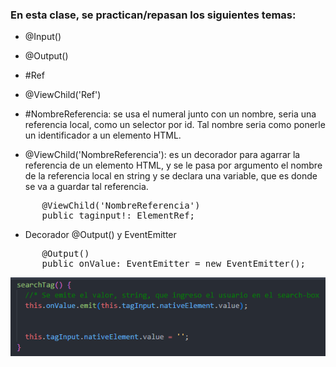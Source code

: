 ### En esta clase, se practican/repasan los siguientes temas:
- @Input()
- @Output()
- \#Ref
- @ViewChild('Ref') 



- \#NombreReferencia: se usa el numeral junto con un nombre, seria una referencia local, como un selector por id. Tal nombre seria como ponerle un identificador a un elemento HTML.
 
-  @ViewChild('NombreReferencia'): es un decorador para agarrar la referencia de un elemento HTML, y se le pasa por argumento el nombre de la referencia local en string y se declara una variable, que es donde se va a guardar tal referencia.
<pre>
      @ViewChild('NombreReferencia') 
      public taginput!: ElementRef<HTMLInputElement>; 
</pre>


- Decorador @Output() y EventEmitter
<pre>
      @Output()
      public onValue: EventEmitter<string> = new EventEmitter();
</pre>

![Alt text](image.png)
